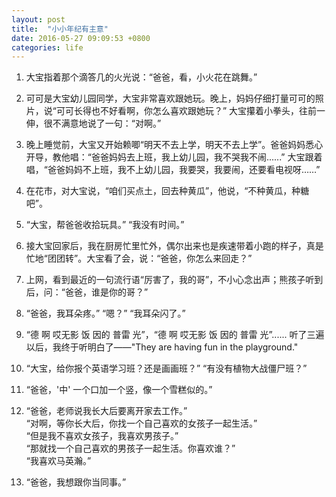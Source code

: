 ```yaml
---
layout: post
title:  "小小年纪有主意"
date: 2016-05-27 09:09:53 +0800
categories: life
---
```


1. 大宝指着那个滴答几的火光说：“爸爸，看，小火花在跳舞。”

2. 可可是大宝幼儿园同学，大宝非常喜欢跟她玩。晚上，妈妈仔细打量可可的照片，说“可可长得也不好看啊，你怎么喜欢跟她玩？” 大宝攥着小拳头，往前一伸，很不满意地说了一句：“对啊。”

3. 晚上睡觉前，大宝又开始赖唧“明天不去上学，明天不去上学”。爸爸妈妈悉心开导，教他唱：“爸爸妈妈去上班，我上幼儿园，我不哭我不闹......” 大宝跟着唱，“爸爸妈妈不上班，我不上幼儿园，我要哭，我要闹，还要看电视呀……”

4. 在花市，对大宝说，“咱们买点土，回去种黄瓜”，他说，“不种黄瓜，种糖吧”。

5. “大宝，帮爸爸收拾玩具。” “我没有时间。”  

6. 接大宝回家后，我在厨房忙里忙外，偶尔出来也是疾速带着小跑的样子，真是忙地“团团转”。大宝看了会，说：“爸爸，你怎么来回走？”

7. 上网，看到最近的一句流行语“厉害了，我的哥”，不小心念出声；熊孩子听到后，问：“爸爸，谁是你的哥？”

8. “爸爸，我耳朵疼。” “嗯？” “我耳朵闪了。”

9. “德 啊 哎无影 饭 因的 普雷 光”，“德 啊 哎无影 饭 因的 普雷 光”...... 听了三遍以后，我终于听明白了——"They are having fun in the playground."

10. “大宝，给你报个英语学习班？还是画画班？”  “有没有植物大战僵尸班？”

11. “爸爸，'中' 一个口加一个竖，像一个雪糕似的。”

12. “爸爸，老师说我长大后要离开家去工作。”  
“对啊，等你长大后，你找一个自己喜欢的女孩子一起生活。”  
“但是我不喜欢女孩子，我喜欢男孩子。”  
“那就找一个自己喜欢的男孩子一起生活。你喜欢谁？”  
“我喜欢马英瀚。”  

13. “爸爸，我想跟你当同事。”
